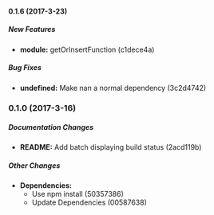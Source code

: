 #### 0.1.6 (2017-3-23)

##### New Features

* **module:** getOrInsertFunction (c1dece4a)

##### Bug Fixes

* **undefined:** Make nan a normal dependency (3c2d4742)

### 0.1.0 (2017-3-16)

##### Documentation Changes

* **README:** Add batch displaying build status (2acd119b)

##### Other Changes

* **Dependencies:**
  * Use npm install (50357386)
  * Update Dependencies (00587638)

